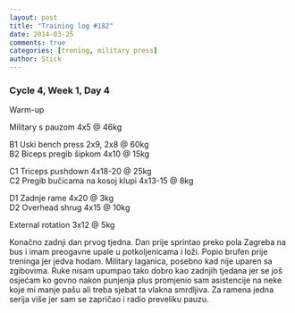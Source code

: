 ```yaml
---
layout: post
title: "Training log #182"
date: 2014-03-25
comments: true
categories: [trening, military press]
author: Stick
---
```


### Cycle 4, Week 1, Day 4  

Warm-up  

Military s pauzom 4x5 @ 46kg  

B1 Uski bench press 2x9, 2x8 @ 60kg    
B2 Biceps pregib šipkom 4x10 @ 15kg    

C1 Triceps pushdown 4x18-20 @ 25kg   
C2 Pregib bučicama na kosoj klupi 4x13-15 @ 8kg     

D1 Zadnje rame 4x20 @ 3kg    
D2 Overhead shrug 4x15 @ 10kg     

External rotation 3x12 @ 5kg  

Konačno zadnji dan prvog tjedna. Dan prije sprintao preko pola Zagreba na bus i imam preogavne upale u potkoljenicama i loži. Popio brufen prije treninga jer jedva hodam. Military laganica, posebno kad nije uparen sa zgibovima. Ruke nisam upumpao tako dobro kao zadnjih tjedana jer se još osjećam ko govno nakon punjenja plus promjenio sam asistencije na neke koje mi manje pašu ali treba sjebat ta vlakna smrdljiva. Za ramena jedna serija više jer sam se zapričao i radio preveliku pauzu.  